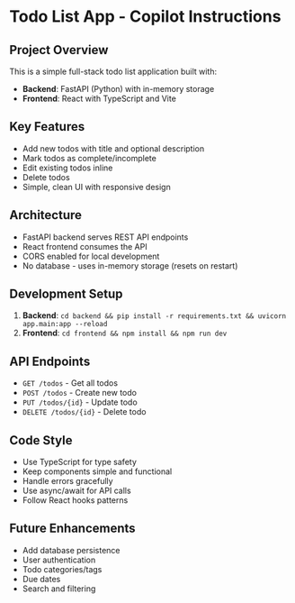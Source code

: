# Todo List App - Copilot Instructions

## Project Overview
This is a simple full-stack todo list application built with:
- **Backend**: FastAPI (Python) with in-memory storage
- **Frontend**: React with TypeScript and Vite

## Key Features
- Add new todos with title and optional description
- Mark todos as complete/incomplete
- Edit existing todos inline
- Delete todos
- Simple, clean UI with responsive design

## Architecture
- FastAPI backend serves REST API endpoints
- React frontend consumes the API
- CORS enabled for local development
- No database - uses in-memory storage (resets on restart)

## Development Setup
1. **Backend**: `cd backend && pip install -r requirements.txt && uvicorn app.main:app --reload`
2. **Frontend**: `cd frontend && npm install && npm run dev`

## API Endpoints
- `GET /todos` - Get all todos
- `POST /todos` - Create new todo
- `PUT /todos/{id}` - Update todo
- `DELETE /todos/{id}` - Delete todo

## Code Style
- Use TypeScript for type safety
- Keep components simple and functional
- Handle errors gracefully
- Use async/await for API calls
- Follow React hooks patterns

## Future Enhancements
- Add database persistence
- User authentication
- Todo categories/tags
- Due dates
- Search and filtering